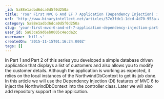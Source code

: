 ```yaml
---
_id: 5a88e1adbd6dca0d5f0d250a
title: 'Your First MVC 6 And EF 7 Application (Dependency Injection) : Part 3'
url: 'http://www.binaryintellect.net/articles/57e3fdc1-1dcd-4d70-953a-a6d7906402b8.aspx'
category: 5a88e1adbd6dca0d5f0d250a
slug: 'your-first-mvc-6-and-ef-7-application-dependency-injection-part-3'
user_id: 5a83ce59d6eb0005c4ecda2c
username: 'bill-s'
createdOn: '2015-11-15T01:16:24.000Z'
tags: []
---
```


In Part 1 and Part 2 of this series you developed a simple database driven application that displays a list of customers and also allows you to modify the customer details. Although the application is working as expected, it relies on the local instances of the NorthwindDbContext to get its job done. In this article we will use the Dependency Injection (DI) features of MVC 6 to inject the NorthwindDbContext into the controller class. Later we will also add repository support in the application.
